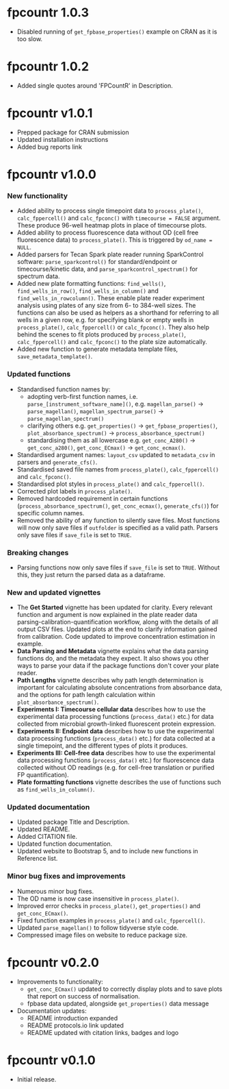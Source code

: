 # fpcountr 1.0.3

* Disabled running of `get_fpbase_properties()` example on CRAN as it is too slow.

# fpcountr 1.0.2

* Added single quotes around 'FPCountR' in Description.

# fpcountr v1.0.1

* Prepped package for CRAN submission
* Updated installation instructions
* Added bug reports link

# fpcountr v1.0.0

### New functionality

* Added ability to process single timepoint data to `process_plate()`, `calc_fppercell()` and `calc_fpconc()` with `timecourse = FALSE` argument. These produce 96-well heatmap plots in place of timecourse plots.
* Added ability to process fluorescence data without OD (cell free fluorescence data) to `process_plate()`. This is triggered by `od_name = NULL`.
* Added parsers for Tecan Spark plate reader running SparkControl software: `parse_sparkcontrol()` for standard/endpoint or timecourse/kinetic data, and `parse_sparkcontrol_spectrum()` for spectrum data.
* Added new plate formatting functions: `find_wells()`, `find_wells_in_row()`, `find_wells_in_column()` and `find_wells_in_rowcolumn()`. These enable plate reader experiment analysis using plates of any size from 6- to 384-well sizes. The functions can also be used as helpers as a shorthand for referring to all wells in a given row, e.g. for specifying blank or empty wells in `process_plate()`, `calc_fppercell()` or `calc_fpconc()`. They also help behind the scenes to fit plots produced by `process_plate()`, `calc_fppercell()` and `calc_fpconc()` to the plate size automatically.
* Added new function to generate metadata template files, `save_metadata_template()`.

### Updated functions

* Standardised function names by: 
  * adopting verb-first function names, i.e. `parse_[instrument_software_name]()`, e.g. `magellan_parse()` -> `parse_magellan()`, `magellan_spectrum_parse()` -> `parse_magellan_spectrum()`
  * clarifying others e.g. `get_properties()` -> `get_fpbase_properties()`, `plot_absorbance_spectrum()` -> `process_absorbance_spectrum()`
  * standardising them as all lowercase e.g. `get_conc_A280()` -> `get_conc_a280()`, `get_conc_ECmax()` -> `get_conc_ecmax()`.
* Standardised argument names: `layout_csv` updated to `metadata_csv` in parsers and `generate_cfs()`.
* Standardised saved file names from `process_plate()`, `calc_fppercell()` and `calc_fpconc()`.
* Standardised plot styles in `process_plate()` and `calc_fppercell()`.
* Corrected plot labels in `process_plate()`.
* Removed hardcoded requirement in certain functions (`process_absorbance_spectrum()`, `get_conc_ecmax()`, `generate_cfs()`) for specific column names.
* Removed the ability of any function to silently save files. Most functions will now only save files if `outfolder` is specified as a valid path. Parsers only save files if `save_file` is set to `TRUE`.

### Breaking changes

* Parsing functions now only save files if `save_file` is set to `TRUE`. Without this, they just return the parsed data as a dataframe.

### New and updated vignettes

* The **Get Started** vignette has been updated for clarity. Every relevant function and argument is now explained in the plate reader data parsing-calibration-quantification workflow, along with the details of all output CSV files. Updated plots at the end to clarify information gained from calibration. Code updated to improve concentration estimation in example.
* **Data Parsing and Metadata** vignette explains what the data parsing functions do, and the metadata they expect. It also shows you other ways to parse your data if the package functions don't cover your plate reader.
* **Path Lengths** vignette describes why path length determination is important for calculating absolute concentrations from absorbance data, and the options for path length calculation within `plot_absorbance_spectrum()`.
* **Experiments I: Timecourse cellular data** describes how to use the experimental data processing functions (`process_data()` etc.) for data collected from microbial growth-linked fluorescent protein expression.
* **Experiments II: Endpoint data** describes how to use the experimental data processing functions (`process_data()` etc.) for data collected at a single timepoint, and the different types of plots it produces.
* **Experiments III: Cell-free data** describes how to use the experimental data processing functions (`process_data()` etc.) for fluorescence data collected without OD readings (e.g. for cell-free translation or purified FP quantification).
* **Plate formatting functions** vignette describes the use of functions such as `find_wells_in_column()`.

### Updated documentation

* Updated package Title and Description.
* Updated README.
* Added CITATION file.
* Updated function documentation.
* Updated website to Bootstrap 5, and to include new functions in Reference list.

### Minor bug fixes and improvements

* Numerous minor bug fixes.
* The OD name is now case insensitive in `process_plate()`.
* Improved error checks in `process_plate()`, `get_properties()` and `get_conc_ECmax()`.
* Fixed function examples in `process_plate()` and `calc_fppercell()`.
* Updated `parse_magellan()` to follow tidyverse style code.
* Compressed image files on website to reduce package size.

# fpcountr v0.2.0

- Improvements to functionality:
  - `get_conc_ECmax()` updated to correctly display plots and to save plots that report on success of normalisation.
  - fpbase data updated, alongside `get_properties()` data message
- Documentation updates:
  - README introduction expanded
  - README protocols.io link updated
  - README updated with citation links, badges and logo

# fpcountr v0.1.0

- Initial release.
